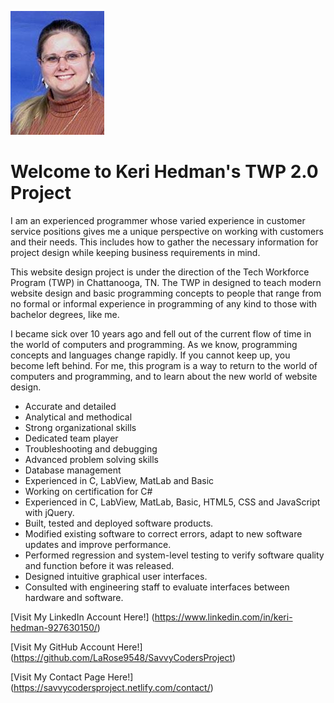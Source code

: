 ![Hello All!](./images/This_is_me.jpg)
# Welcome to Keri Hedman's TWP 2.0 Project #

I am an experienced programmer whose varied experience in
customer service positions gives me a unique perspective
on working with customers and their needs.  This includes how
to gather the necessary information for project design
while keeping business requirements in mind.

This website design project is under the direction of the
Tech Workforce Program (TWP) in Chattanooga, TN.  The TWP in
designed to teach modern website design and basic programming
concepts to people that range from no formal or informal experience in programming of any kind to those with bachelor degrees, like me.

I became sick over 10 years ago and fell out of the current
flow of time in the world of computers and programming.  As we know, programming concepts and languages change rapidly.  If you cannot keep up, you become left behind.  For me, this program is a way to return to the world of computers and programming, and to learn about the new world of website design.

+ Accurate and detailed
+ Analytical and methodical
+ Strong organizational skills
+ Dedicated team player
+ Troubleshooting and debugging
+ Advanced problem solving skills
+ Database management
+ Experienced in C, LabView, MatLab and Basic
+ Working on certification for C#
+ Experienced in C, LabView, MatLab, Basic, HTML5, CSS and JavaScript with jQuery.
+ Built, tested and deployed software products.
+ Modified existing software to correct errors, adapt to new software updates and improve performance.
+ Performed regression and system-level testing to verify software quality and function before it was released.
+ Designed intuitive graphical user interfaces.
+ Consulted with engineering staff to evaluate interfaces between hardware and software.

[Visit My LinkedIn Account Here!] (https://www.linkedin.com/in/keri-hedman-927630150/)

[Visit My GitHub Account Here!] (https://github.com/LaRose9548/SavvyCodersProject)

[Visit My Contact Page Here!] (https://savvycodersproject.netlify.com/contact/)
